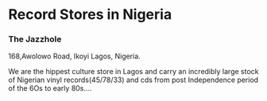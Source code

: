 # Record Stores in Nigeria

### The Jazzhole

168,Awolowo Road, Ikoyi
Lagos, Nigeria.

We are the hippest culture store in Lagos and carry an incredibly large stock of Nigerian vinyl records(45/78/33) and cds from post Independence period of the 6Os to early 80s....

